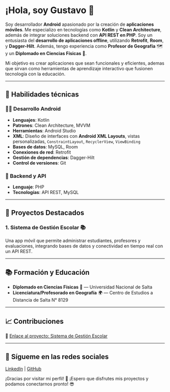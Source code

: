 # ¡Hola, soy Gustavo 👋

Soy desarrollador **Android** apasionado por la creación de **aplicaciones móviles**. Me especializo en tecnologías como **Kotlin** y **Clean Architecture**, además de integrar soluciones backend con **API REST en PHP**. Soy un entusiasta del **desarrollo de aplicaciones offline**, utilizando **Retrofit**, **Room**, y **Dagger-Hilt**. Además, tengo experiencia como **Profesor de Geografía** 🗺️ y un **Diplomado en Ciencias Físicas** 🔬.

Mi objetivo es crear aplicaciones que sean funcionales y eficientes, ademas que sirvan como herramientas de aprendizaje interactivo que fusionen tecnología con la educación.

---

## 🔧 Habilidades técnicas

### 👨‍💻 **Desarrollo Android**
- **Lenguajes**: Kotlin
- **Patrones**: Clean Architecture, MVVM
- **Herramientas**: Android Studio
- **XML**: Diseño de interfaces con **Android XML Layouts**, vistas personalizadas, `ConstraintLayout`, `RecyclerView`, `ViewBinding`  
- **Bases de datos**: MySQL, Room
- **Conexiones de red**: Retrofit
- **Gestión de dependencias**: Dagger-Hilt
- **Control de versiones**: Git

### 📡 **Backend y API**
- **Lenguaje**: PHP
- **Tecnologías**: API REST, MySQL

---

## 🚀 Proyectos Destacados
<!--
### 1. **App de Geografía Interactiva 📍**
Una aplicación educativa que integra mapas interactivos y contenido dinámico, diseñada para estudiantes de secundaria para el estudio de geografía.
-->
### 1. **Sistema de Gestión Escolar 📚**
Una app móvil que permite administrar estudiantes, profesores y evaluaciones, integrando bases de datos y conectividad en tiempo real con un API REST.

---

## 📚 Formación y Educación

- **Diplomado en Ciencias Físicas** 🔬 — Universidad Nacional de Salta
- **Licenciatura/Profesorado en Geografía** 🌍 — Centro de Estudios a Distancia de Salta N° 8129

---

## 📈 Contribuciones
<!--
🔹 [Enlace al proyecto: App Geografía Interactiva](https://github.com/usuario/app-geografia-interactiva)
-->
🔹 [Enlace al proyecto: Sistema de Gestión Escolar](https://github.com/fedegst90/gestion-clases-offline)

---

## 📲 Sígueme en las redes sociales

[LinkedIn](https://www.linkedin.com/in/fedegst90) | [GitHub](https://github.com/fedegst90)


¡Gracias por visitar mi perfil! 🙌 ¡Espero que disfrutes mis proyectos y podamos conectarnos pronto! 😎
